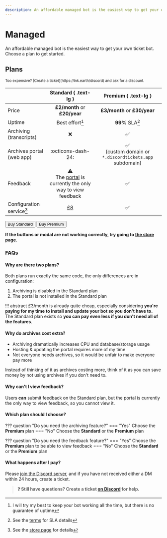 ```yaml
---
description: An affordable managed bot is the easiest way to get your own ticket bot.
---
```


# Managed

An affordable managed bot is the easiest way to get your own ticket bot.
Choose a plan to get started.

## Plans

<small markdown>
Too expensive? [Create a ticket](https://lnk.earth/discord) and ask for a discount.
</small>

|                           |                                       Standard { .text-lg }                                       |                           Premium { .text-lg }                            |
| :------------------------ | :-----------------------------------------------------------------------------------------------: | :-----------------------------------------------------------------------: |
| Price                     |                                   **£2/month** or **£20/year**                                    |                       **£3/month** or **£30/year**                        |
| Uptime                    |                                          Best effort[^1]                                          |                              **99%** SLA[^2]                              |
| Archiving (transcripts)   |                                                :x:                                                |                            :white_check_mark:                             |
| Archives portal (web app) |                                        :octicons-dash-24:                                         | :white_check_mark:<br>(custom domain or `*.discordtickets.app` subdomain) |
| Feedback                  | :warning:<br>The [portal](../features/index.md#portal) is currently the only way to view feedback |                            :white_check_mark:                             |
| Configuration service[^3] |             [£8](https://discordtickets.sell.app/product/setupconfiguration-service)              |                            :white_check_mark:                             |

<div class="grid">
<button class="md-button md-button--primary" data-sell-store="6303" data-sell-product="27469" data-sell-theme="#5865F2"
	data-sell-darkmode="false">
	Buy Standard
</button>
<button class="md-button md-button--primary" data-sell-store="6303" data-sell-product="27473" data-sell-theme="#5865F2"
	data-sell-darkmode="false">
	Buy Premium
</button>
</div>

**If the buttons or modal are not working correctly, try going to [the store page](https://discordtickets.sell.app/?group=3371).** 

### FAQs

#### Why are there two plans?

Both plans run exactly the same code, the only differences are in configuration:

1. Archiving is disabled in the Standard plan
2. The portal is not installed in the Standard plan

!!! abstract
	£3/month is already quite cheap, especially considering **you're paying for my time to install and update your bot so you don't have to.**
	The Standard plan exists so **you can pay even less if you don't need all of the features**.

#### Why do archives cost extra?

- Archiving dramatically increases CPU and database/storage usage
- Hosting & updating the portal requires more of my time
- Not everyone needs archives, so it would be unfair to make everyone pay more

Instead of thinking of it as archives costing more, think of it as you can save money by not using archives if you don't need to.

#### Why can't I view feedback?

Users **can** submit feedback on the Standard plan, but the portal is currently the only way to view feedback, so you cannot view it.

#### Which plan should I choose?

??? question "Do you need the archiving feature?"
	=== "Yes"
		Choose the **Premium** plan
	=== "No"
		Choose the **Standard** or the **Premium** plan

??? question "Do you need the feedback feature?"
	=== "Yes"
		Choose the **Premium** plan to be able to view feedback
	=== "No"
		Choose the **Standard** or the **Premium** plan

#### What happens after I pay?

Please [join the Discord server](https://lnk.earth/discord), and if you have not received either a DM within 24 hours, create a ticket.

> **:question: Still have questions? Create a ticket [on Discord](https://lnk.earth/discord) for help.**

[^1]: I will try my best to keep your bot working all the time, but there is no guarantee of uptime
[^2]: See the [terms](../terms.md) for SLA details
[^3]: See the [store page](https://discordtickets.sell.app/product/setupconfiguration-service) for details